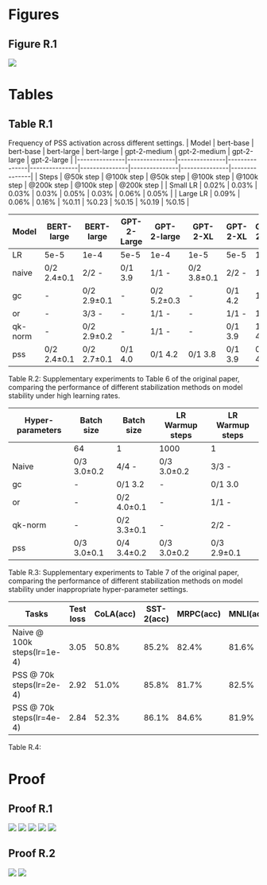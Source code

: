 # Figures
## Figure R.1
![](./imgs/metrics.PNG)

# Tables
## Table R.1
Frequency of PSS activation across different settings.
| Model         | bert-base     | bert-base     | bert-large    | bert-large    | gpt-2-medium  | gpt-2-medium  | gpt-2-large   | gpt-2-large   |
|---------------|---------------|---------------|---------------|---------------|---------------|---------------|---------------|---------------|
| Steps         | @50k step     | @100k step    | @50k step     | @100k step    | @100k step    | @200k step    | @100k step    | @200k step    |
| Small LR      | 0.02%             | 0.03%   | 0.03%          | 0.03%         | 0.05%           | 0.03%          | 0.06%           | 0.05%       |
| Large LR      | 0.09%            | 0.06%            | 0.16%  | %0.11      | %0.23   | %0.15        | %0.19 | %0.15     |


|Model|BERT-large|BERT-large|GPT-2-Large|GPT-2-large|GPT-2-XL|GPT-2-XL|GPT-2-XL|
|----|----------|----------|-----------|-----------|--------|--------|--|
|LR   |5e-5|1e-4|5e-5|1e-4|1e-5|5e-5|1e-3|
|naive|0/2 2.4±0.1|2/2 -|0/1 3.9|1/1 -|0/2 3.8±0.1|2/2 -|1/1 -|
|gc|-|0/2 2.9±0.1|-|0/2 5.2±0.3|-|0/1 4.2|1/1 -|
|or|-|3/3 -|-|1/1 -|-|1/1 -|1/1 -|
|qk-norm|-|0/2 2.9±0.2|-|1/1 -|-|0/1 3.9|1/2 4.5|
|pss|0/2 2.4±0.1|0/2 2.7±0.1|0/1 4.0|0/1 4.2|0/1 3.8|0/1 3.9|0/2 4.6|

Table R.2: Supplementary experiments to Table 6 of the original paper, comparing the performance of different stabilization methods on model stability under high learning rates.


|Hyper-parameters|Batch size|Batch size|LR Warmup steps|LR Warmup steps
|--|--|--|--|--|
||64|1|1000|1|
|Naive|0/3 3.0±0.2|4/4 -|0/3 3.0±0.2|3/3 -|
|gc|-|0/1 3.2|-|0/1 3.0|
|or|-|0/2 4.0±0.1|-|1/1 -|
|qk-norm|-|0/2 3.3±0.1|-|2/2 -|
|pss|0/3 3.0±0.1|0/4 3.4±0.2|0/3 3.0±0.2|0/3 2.9±0.1|

Table R.3: Supplementary experiments to Table 7 of the original paper, comparing the performance of different stabilization methods on model stability under inappropriate hyper-parameter settings.


|Tasks|Test loss|CoLA(acc)|SST-2(acc)|MRPC(acc)|MNLI(acc)|
|--|--|--|--|--|--|
|Naive @ 100k steps(lr=1e-4)|3.05|50.8%|85.2%|82.4%|81.6%|
|PSS @ 70k steps(lr=2e-4)|2.92|51.0%|85.8%|81.7%|82.5%|
|PSS @ 70k steps(lr=4e-4)|2.84|52.3%|86.1%|84.6%|81.9%|

Table R.4:

# Proof 
## Proof R.1
![](./imgs/lower_bound_1.png)
![](./imgs/lower_bound_2.png)
![](./imgs/lower_bound_3.png)
![](./imgs/lower_bound_4.png)
![](./imgs/lower_bound_5.png)

## Proof R.2
![](./imgs/negativity_1.png)
![](./imgs/negativity_2.png)

